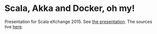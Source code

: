 # Scala, Akka and Docker, oh my!

Presentation for Scala eXchange 2015. See [the presentation](http://www.tecnoguru.com/scala-akka-docker). The sources live [here](https://github.com/mcamou/scala-akka-docker/tree/gh-pages).
